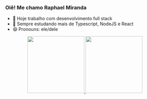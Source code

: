 ### Oiê! Me chamo Raphael Miranda

- 🔭 Hoje trabalho com desenvolvimento full stack
- 🌱 Sempre estudando mais de Typescript, NodeJS e React
- 😄 Pronouns: ele/dele

<div align="center">
  <a href="https://github.com/raphaelc484">
  <img height="180em" src="https://github-readme-stats.vercel.app/api?username=raphaelc484&show_icons=true&theme=tokyonight&include_all_commits=true&count_private=true"/>
  <img height="180em" src="https://github-readme-stats.vercel.app/api/top-langs/?username=raphaelc484&layout=compact&langs_count=10&theme=tokyonight"/>
</div>



